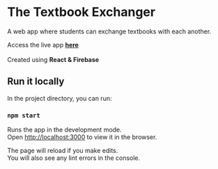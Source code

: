 # The Textbook Exchanger
A web app where students can exchange textbooks with each another.<br/>

Access the live app <strong>[here](https://textbook-store-2e072.web.app)</strong>
<br/><br/>
Created using <strong>React & Firebase</strong>




## Run it locally

In the project directory, you can run:

### `npm start`

Runs the app in the development mode.<br />
Open [http://localhost:3000](http://localhost:3000) to view it in the browser.

The page will reload if you make edits.<br />
You will also see any lint errors in the console.

